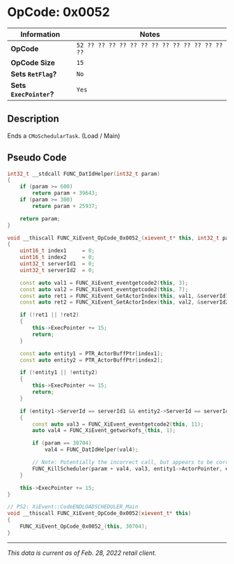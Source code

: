 # OpCode: 0x0052

| Information               | Notes |
|---                        |---    |
| **OpCode**                | `52 ?? ?? ?? ?? ?? ?? ?? ?? ?? ?? ?? ?? ?? ??` |
| **OpCode Size**           | `15`  |
| **Sets `RetFlag`?**       | `No`  |
| **Sets `ExecPointer`?**   | `Yes` |

## Description

Ends a `CMoSchedularTask`. (Load / Main)

## Pseudo Code

```cpp
int32_t __stdcall FUNC_DatIdHelper(int32_t param)
{
    if (param >= 600)
        return param + 39643;
    if (param >= 300)
        return param + 25937;

    return param;
}

void __thiscall FUNC_XiEvent_OpCode_0x0052_(xievent_t* this, int32_t param)
{
    uint16_t index1     = 0;
    uint16_t index2     = 0;
    uint32_t serverId1  = 0;
    uint32_t serverId2  = 0;

    const auto val1 = FUNC_XiEvent_eventgetcode2(this, 3);
    const auto val2 = FUNC_XiEvent_eventgetcode2(this, 7);
    const auto ret1 = FUNC_XiEvent_GetActorIndex(this, val1, &serverId1, &index1);
    const auto ret2 = FUNC_XiEvent_GetActorIndex(this, val2, &serverId2, &index2);

    if (!ret1 || !ret2)
    {
        this->ExecPointer += 15;
        return;
    }

    const auto entity1 = PTR_ActorBuffPtr[index1];
    const auto entity2 = PTR_ActorBuffPtr[index2];

    if (!entity1 || !entity2)
    {
        this->ExecPointer += 15;
        return;
    }

    if (entity1->ServerId == serverId1 && entity2->ServerId == serverId2 && (entity1->Render.Flags0 & 0x200) != 0 && (entity2->Render.Flags0 & 0x200) != 0)
    {
        const auto val3 = FUNC_XiEvent_eventgetcode2(this, 11);
        auto val4 = FUNC_XiEvent_getworkofs_(this, 1);

        if (param == 30704)
            val4 = FUNC_DatIdHelper(val4);

        // Note: Potentially the incorrect call, but appears to be correct..
        FUNC_KillScheduler(param + val4, val3, entity1->ActorPointer, entity2->ActorPointer);
    }

    this->ExecPointer += 15;
}

// PS2: XiEvent::CodeENDLOADSCHEDULER_Main
void __thiscall FUNC_XiEvent_OpCode_0x0052(xievent_t* this)
{
    FUNC_XiEvent_OpCode_0x0052_(this, 30704);
}
```

---

_This data is current as of Feb. 28, 2022 retail client._